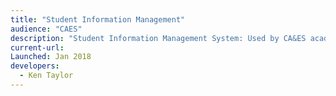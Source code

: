 ```yaml
---
title: "Student Information Management"
audience: "CAES"
description: "Student Information Management System: Used by CA&ES academic counselors. Features include transcript pdf storage, student form tracking, and ability to run student reports against Banner."
current-url:
Launched: Jan 2018
developers:
  - Ken Taylor
---
```

